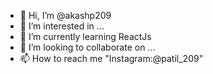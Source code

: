 - 👋 Hi, I’m @akashp209
- 👀 I’m interested in ...
- 🌱 I’m currently learning ReactJs
- 💞️ I’m looking to collaborate on ...
- 📫 How to reach me "Instagram:@patil_209"

<!---
akashp209/akashp209 is a ✨ special ✨ repository because its `README.md` (this file) appears on your GitHub profile.
You can click the Preview link to take a look at your changes.
--->
